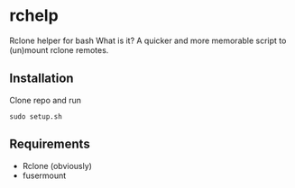 # rchelp
Rclone helper for bash
What is it? A quicker and more memorable script to (un)mount rclone remotes.

## Installation
Clone repo and run
```
sudo setup.sh
```

## Requirements
 - Rclone (obviously)
 - fusermount
